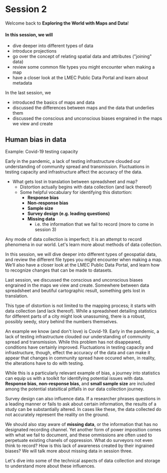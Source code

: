 # Session 2

Welcome back to **Exploring the World with Maps and Data**! 

#### In this session, we will 

* dive deeper into different types of data
* introduce projections
* go over the concept of relating spatial data and attributes ("joining" data)
* review some common file types you might encounter when making a map
* have a closer look at the LMEC Public Data Portal and learn about metadata  

In the last session, we 

* introduced the basics of maps and data 
* discussed the differences between maps and the data that underlies them 
* discussed the conscious and unconscious biases engrained in the maps we view and create


## Human bias in data

<aside>

Example: Covid-19 testing capacity

Early in the pandemic, a lack of testing infrastructure clouded our understanding of community spread and transmission. Fluctuations in testing capacity and infrastructure affect the accuracy of the data.

</aside>

* What gets lost in translation between spreadsheet and map?
    * Distortion actually begins with data collection (and lack thereof)
    * Some helpful vocabulary for identifying this distortion:
        * **Response bias**
        * **Non-response bias** 
        * **Sample size** 
        * **Survey design (e.g. leading questions)**
        * **Missing data**
            * i.e. the information that we fail to record  (more to come in session 3)

Any mode of data collection is imperfect; it is an attempt to record phenomena in our world. Let's learn more about methods of data collection. 





<Hideable title = 'On your own time'>

In this session, we will dive deeper into different types of geospatial data, and review the different file types you might encounter when making a map. We’ll also have a closer look at the LMEC Public Data Portal, and learn how to recognize changes that can be made to datasets. 

Last session, we discussed the conscious and unconscious biases engrained in the maps we view and create. Somewhere between data spreadsheet and beutiful cartographic result, something gets lost in translation. 

This type of distortion is not limited to the mapping process; it starts with data collection (and lack thereof). While a spreadsheet detailing statistics for different parts of a city might look unassuming, there is a robust, possibly seedy, story behind the numbers themselves. 

An example we know (and don't love) is Covid-19. Early in the pandemic, a lack of testing infrastructure clouded our understanding of community spread and transmission.  While this problem has not disappeared, conditions have certainly improved. Fluctuations in testing capacity and infrastructure, though, effect the accuracy of the data and can make it appear that changes in community spread have occured when, in reality, the alterations have to do with testing. 

While this is a particularly relevant example of bias, a journey into statistics can equip us with a toolkit for identifying potential issues with data. **Response bias**, **non-response bias**, and **small sample size** are included among the potential statsitical pitfalls in our data collection journey. 

Survey design can also influence data. If a researcher phrases questions in a leading manner or fails to ask about certain information, the results of a study can be substantially altered. In cases like these, the data collected do not accurately represent the reality on the ground.  

We should also stay aware of **missing data**, or the information that has no designated recording channel. Yet another form of power imposition comes with what we fail to document, and these ommissions are often used to perpetuate existing chanels of oppression. What do surveyors not even think to record? How is this lack of awareness created by their ingrained biases? We will talk more about missing data in session three.

Let's dive into some of the technical aspects of data collection and storage to understand more about these influences.

</Hideable>